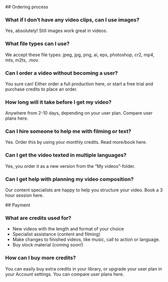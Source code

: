 <div class="col">
## Ordering process

### What if I don’t have any video clips, can I use images?
Yes, absolutely! Still images work great in videos.

### What file types can I use?
We accept these file types: jpeg, jpg, png, ai, eps, photoshop, cr2, mp4, mts, m2ts, .mov. 

### Can I order a video without becoming a user?
You sure can! Either order a full production here, or start a free trial and purchase credits to place an order. 

### How long will it take before I get my video?
Anywhere from 2-10 days, depending on your user plan. Compare user plans here. 

### Can I hire someone to help me with filming or text?
Yes. Order this by using your monthly credits. Read more/book here. 

### Can I get the video texted in multiple languages?
Yes, you order it as a new version from the “My videos”-folder. 

### Can I get help with planning my video composition?
Our content specialists are happy to help you structure your video. Book a 3 hour session here. 
</div>

<div class="col">
## Payment

### What are credits used for?
- New videos with the length and format of your choice
- Specialist assistance (content and filming)
- Make changes to finished videos, like music, call to action or language. 
- Buy stock material (coming soon!)

### How can I buy more credits?
You can easily buy extra credits in your library, or upgrade your user plan in your Account settings. You can compare user plans here. 
</div>
